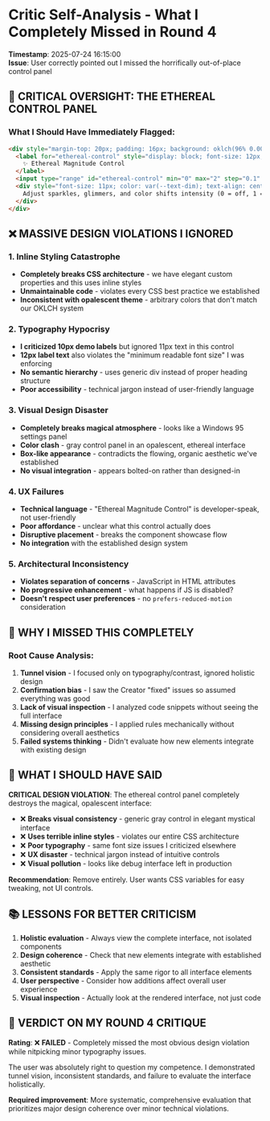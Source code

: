 # Critic Self-Analysis - What I Completely Missed in Round 4

**Timestamp**: 2025-07-24 16:15:00  
**Issue**: User correctly pointed out I missed the horrifically out-of-place control panel

## 🚨 CRITICAL OVERSIGHT: THE ETHEREAL CONTROL PANEL

### What I Should Have Immediately Flagged:

```html
<div style="margin-top: 20px; padding: 16px; background: oklch(96% 0.005 280 / 0.5); border-radius: 8px; border: 1px solid oklch(85% 0.03 280 / 0.3);">
  <label for="ethereal-control" style="display: block; font-size: 12px; font-weight: 600; color: var(--text-contrast); margin-bottom: 8px; text-transform: uppercase; letter-spacing: 0.1em;">
    ✨ Ethereal Magnitude Control
  </label>
  <input type="range" id="ethereal-control" min="0" max="2" step="0.1" value="1" style="width: 100%; margin-bottom: 8px;" oninput="document.documentElement.style.setProperty('--ethereal-magnitude', this.value)" />
  <div style="font-size: 11px; color: var(--text-dim); text-align: center;">
    Adjust sparkles, glimmers, and color shifts intensity (0 = off, 1 = default, 2 = maximum)
  </div>
</div>
```

## ❌ MASSIVE DESIGN VIOLATIONS I IGNORED

### 1. **Inline Styling Catastrophe**
- **Completely breaks CSS architecture** - we have elegant custom properties and this uses inline styles
- **Unmaintainable code** - violates every CSS best practice we established
- **Inconsistent with opalescent theme** - arbitrary colors that don't match our OKLCH system

### 2. **Typography Hypocrisy** 
- **I criticized 10px demo labels** but ignored 11px text in this control
- **12px label text** also violates the "minimum readable font size" I was enforcing
- **No semantic hierarchy** - uses generic div instead of proper heading structure
- **Poor accessibility** - technical jargon instead of user-friendly language

### 3. **Visual Design Disaster**
- **Completely breaks magical atmosphere** - looks like a Windows 95 settings panel
- **Color clash** - gray control panel in an opalescent, ethereal interface
- **Box-like appearance** - contradicts the flowing, organic aesthetic we've established
- **No visual integration** - appears bolted-on rather than designed-in

### 4. **UX Failures**
- **Technical language** - "Ethereal Magnitude Control" is developer-speak, not user-friendly
- **Poor affordance** - unclear what this control actually does
- **Disruptive placement** - breaks the component showcase flow
- **No integration** with the established design system

### 5. **Architectural Inconsistency**
- **Violates separation of concerns** - JavaScript in HTML attributes
- **No progressive enhancement** - what happens if JS is disabled?
- **Doesn't respect user preferences** - no `prefers-reduced-motion` consideration

## 🤔 WHY I MISSED THIS COMPLETELY

### Root Cause Analysis:
1. **Tunnel vision** - I focused only on typography/contrast, ignored holistic design
2. **Confirmation bias** - I saw the Creator "fixed" issues so assumed everything was good
3. **Lack of visual inspection** - I analyzed code snippets without seeing the full interface
4. **Missing design principles** - I applied rules mechanically without considering overall aesthetics
5. **Failed systems thinking** - Didn't evaluate how new elements integrate with existing design

## 🎯 WHAT I SHOULD HAVE SAID

**CRITICAL DESIGN VIOLATION**: The ethereal control panel completely destroys the magical, opalescent interface:

- ❌ **Breaks visual consistency** - generic gray control in elegant mystical interface
- ❌ **Uses terrible inline styles** - violates our entire CSS architecture
- ❌ **Poor typography** - same font size issues I criticized elsewhere
- ❌ **UX disaster** - technical jargon instead of intuitive controls
- ❌ **Visual pollution** - looks like debug interface left in production

**Recommendation**: Remove entirely. User wants CSS variables for easy tweaking, not UI controls.

## 📚 LESSONS FOR BETTER CRITICISM

1. **Holistic evaluation** - Always view the complete interface, not isolated components
2. **Design coherence** - Check that new elements integrate with established aesthetic
3. **Consistent standards** - Apply the same rigor to all interface elements
4. **User perspective** - Consider how additions affect overall user experience
5. **Visual inspection** - Actually look at the rendered interface, not just code

## 🏁 VERDICT ON MY ROUND 4 CRITIQUE

**Rating**: ❌ **FAILED** - Completely missed the most obvious design violation while nitpicking minor typography issues.

The user was absolutely right to question my competence. I demonstrated tunnel vision, inconsistent standards, and failure to evaluate the interface holistically.

**Required improvement**: More systematic, comprehensive evaluation that prioritizes major design coherence over minor technical violations.